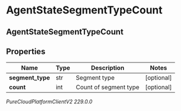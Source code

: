 # AgentStateSegmentTypeCount

## AgentStateSegmentTypeCount

## Properties

|Name | Type | Description | Notes|
|------------ | ------------- | ------------- | -------------|
| **segment_type** | str | Segment type | [optional] |
| **count** | int | Count of segment type | [optional] |



_PureCloudPlatformClientV2 229.0.0_
